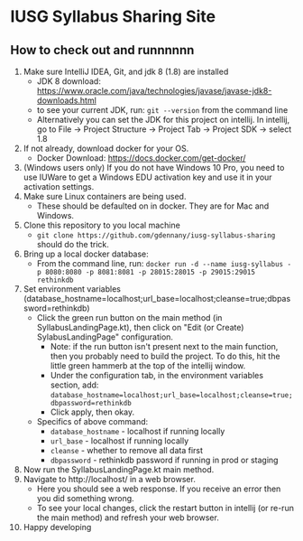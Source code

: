 # IUSG Syllabus Sharing Site

## How to check out and runnnnnn
1. Make sure IntelliJ IDEA, Git, and jdk 8 (1.8) are installed
    - JDK 8 download: https://www.oracle.com/java/technologies/javase/javase-jdk8-downloads.html
    - to see your current JDK, run: `git --version` from the command line
    - Alternatively you can set the JDK for this project on intellij. In intellij, go to File -> Project Structure -> Project Tab -> Project SDK -> select 1.8
2. If not already, download docker for your OS.
    - Docker Download: https://docs.docker.com/get-docker/
3. (Windows users only) If you do not have Windows 10 Pro, you need to use IUWare to get a Windows EDU activation key and use it in your activation settings.
4. Make sure Linux containers are being used.
    - These should be defaulted on in docker. They are for Mac and Windows.
5. Clone this repository to you local machine
    - `git clone https://github.com/gdennany/iusg-syllabus-sharing` should do the trick.
5. Bring up a local docker database:
    - From the command line, run: `docker run -d --name iusg-syllabus -p 8080:8080 -p 8081:8081 -p 28015:28015 -p 29015:29015 rethinkdb`
6. Set environment variables (database_hostname=localhost;url_base=localhost;cleanse=true;dbpassword=rethinkdb)
    - Click the green run button on the main method (in SyllabusLandingPage.kt), then click on "Edit (or Create) SylabusLandingPage" configuration.
        - Note: if the run button isn't present next to the main function, then you probably need to build the project. To do this, hit the little green hammerb at the top of the intellij window.
        - Under the configuration tab, in the environment variables section, add: `database_hostname=localhost;url_base=localhost;cleanse=true;dbpassword=rethinkdb`
        - Click apply, then okay.
    - Specifics of above command:
        - `database_hostname` - localhost if running locally
        - `url_base` - localhost if running locally
        - `cleanse` - whether to remove all data first
        - `dbpassword` - rethinkdb password if running in prod or staging
7. Now run the SyllabusLandingPage.kt main method.
8. Navigate to http://localhost/ in a web browser.
    - Here you should see a web response. If you receive an error then you did something wrong.
    - To see your local changes, click the restart button in intellij (or re-run the main method) and refresh your web browser.
9. Happy developing

